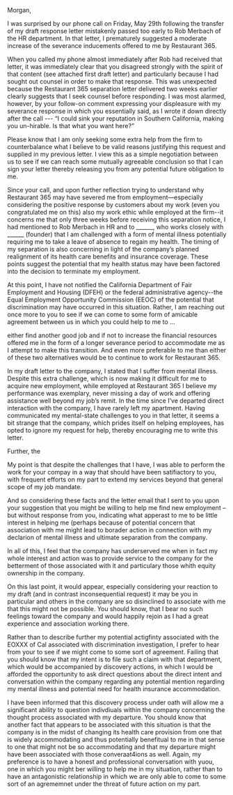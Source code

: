 Morgan,

I was surprised by our phone call on Friday, May 29th following the transfer of my draft response letter mistakenly passed too early to Rob Merbach of the HR department.  In that letter, I prematurely suggested a moderate increase of the severance inducements offered to me by Restaurant 365.  

When you called my phone almost immediately after Rob had received that letter, it was immediately clear that you disagreed strongly with the spirit of that content (see attached first draft letter) and particularly because I had sought out counsel in order to make that response.  This was unexpected because the Restaurant 365 separation letter delivered two weeks earlier clearly suggests that I seek counsel before responding.  I was most alarmed, however, by your follow-on comment expressing your displeasure with my severance response in which you essentially said, as I wrote it down directly after the call --- “I could sink your reputation in Southern California, making you un-hirable.  Is that what you want here?”  

Please know that I am only seeking some extra help from the firm to counterbalance what I believe to be valid reasons justifying this request and supplied in my previous letter.  I view this as a simple negotiation between us to see if we can reach some mutually agreeable conclusion so that I can sign your letter thereby releasing you from any potential future obligation to me.

Since your call, and upon further reflection trying to understand why Restaurant 365 may have severed me from employment—especially considering the positive response by customers about my work (even you congratulated me on this) also my work ethic while employed at the firm--it concerns me that only three weeks before receiving this separation notice, I had mentioned to Rob Merbach in HR and to ______, who works closely with ______ (founder) that I am challenged with a form of mental illness potentially requiring me to take a leave of absence to regain my health.  The timing of my separation is also concerning in light of the company’s planned realignment of its health care benefits and insurance coverage.  These points suggest the potential that my health status may have been factored into the decision to terminate my employment.



At this point, I have not notified the California Department of Fair Employment and Housing (DFEH) or the federal administrative agency--the Equal Employment Opportunity Commission (EEOC) of the potential that discrimination may have occurred in this situation.  Rather, I am reaching out once more to you to see if we can come to some form of amicable agreement between us in which you could help to me to …



either find another good job and if not to increase the financial resources offered me in the form of a longer severance period to accommodate me as I attempt to make this transition.  And even more preferable to me than either of these two alternatives would be to continue to work for Restaurant 365.  


In my draft letter to the company, I stated that I suffer from mental illness.  Despite this extra challenge, which is now making it difficult for me to acquire new employment, while employed at Restaurant 365 I believe my performance was exemplary, never missing a day of work and offering assistance well beyond my job’s remit.  In the time since I’ve departed direct interaction with the company, I have rarely left my apartment.  Having communicated my mental-state challenges to you in that letter, it seems a bit strange that the company, which prides itself on helping employees, has opted to ignore my request for help, thereby encouraging me to write this letter.  

Further, the 

My point is that despite the challenges that I have, I was able to perform the work for your compay in a way that should have been satifiactory to you, with frequent efforts on my part to extend my services beyond that general scope of my job mandate.

And so considering these facts and the letter email that I sent to you upon your suggestion that you might be willing to help me find new employment – but without response from you, indicating what apperast to me to be little interest in helping me (perhaps because of potential concern that association with me might lead to borader action in connection with my declarion of mental illness and ultimate separation from the company.  

In all of this, I feel that the company has underserved me when in fact my whole interest and action was to provide service to the company for the betterment of those associated with it and particulary those whith equity ownership in the company.


On this last point, it would appear, especially considering your reaction to my draft (and in contrast inconsequential request) it may be you in particular and others in the company are so disinclined to associate with me that this might not be possible.  You should know, that I bear no such feelings toward the company and would happily rejoin as I had a great experience and association working there.

Rather than to describe further my potential actigfinty associated with the EOXXX of Cal associated with discrimination investigation, I prefer to hear from your to see if we might come to some sort of agreement.  Failing that you should know that my intent is to file such a claim with that department, which would be accompanied by discovery actions, in which I would be afforded the opportunity to ask direct questions about the direct intent and conversation within the company regarding any potential mention regarding my mental illness and potential need for health insurance accommodation.

I have been informed that this discovery process under oath will allow me a significant ability to question indivdiuals within the company concerning the thought process associated with my departure.  You should know that another fact that appears to be associated with this situation is that the company is in the midst of changing its health care provision from one that is widely accommodating and thus potentially benefitual to me in that sense to one that might not be so accommodating and that my departure might have been associated with those converaat4ions as well.  Again, my preference is to have a honest and professional conversation with yuou, one in which you might ber willing to help me in my situation, rather than to have an antagonistic relationship in which we are only able to come to some sort of an agrememnet under the threat of future action on my part.


